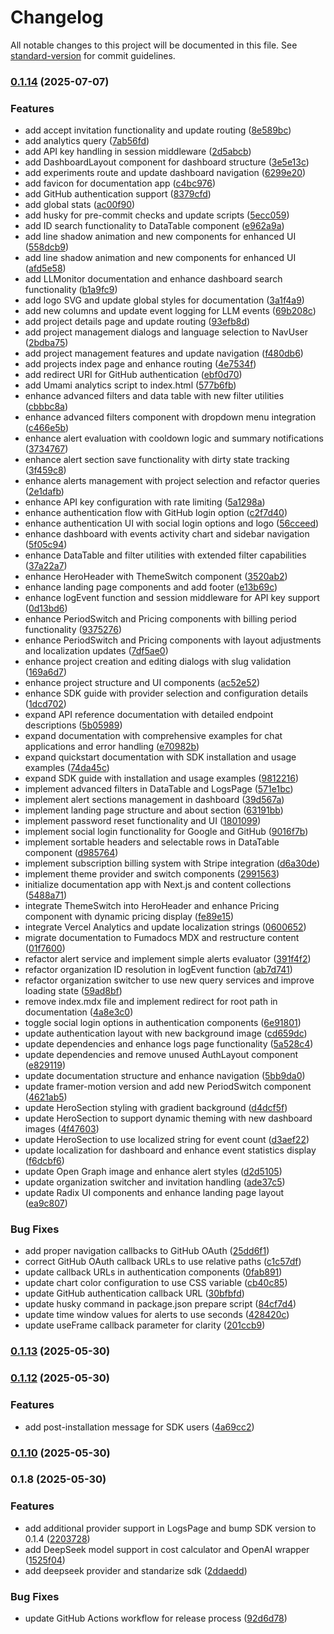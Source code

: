 # Changelog

All notable changes to this project will be documented in this file. See [standard-version](https://github.com/conventional-changelog/standard-version) for commit guidelines.

### [0.1.14](https://github.com/agusgarcia3007/LLMonitor/compare/v0.1.13...v0.1.14) (2025-07-07)


### Features

* add accept invitation functionality and update routing ([8e589bc](https://github.com/agusgarcia3007/LLMonitor/commit/8e589bc05f9723524bff939adb109401ea1651f5))
* add analytics query ([7ab56fd](https://github.com/agusgarcia3007/LLMonitor/commit/7ab56fd371ca01435632bd37c95bbc816cde980c))
* add API key handling in session middleware ([2d5abcb](https://github.com/agusgarcia3007/LLMonitor/commit/2d5abcb3a506a16828fda11eea9c05f684a3003b))
* add DashboardLayout component for dashboard structure ([3e5e13c](https://github.com/agusgarcia3007/LLMonitor/commit/3e5e13c279ed607bcbe06075090f586d85f1de4f))
* add experiments route and update dashboard navigation ([6299e20](https://github.com/agusgarcia3007/LLMonitor/commit/6299e209939874acde262cbc43c3b7c6eb647d74))
* add favicon for documentation app ([c4bc976](https://github.com/agusgarcia3007/LLMonitor/commit/c4bc97668910607bcaf28623b5830d261a33e143))
* add GitHub authentication support ([8379cfd](https://github.com/agusgarcia3007/LLMonitor/commit/8379cfd1886636e1f74536a4cc8acf97b8d00d8f))
* add global stats ([ac00f90](https://github.com/agusgarcia3007/LLMonitor/commit/ac00f90817395c9e26823105b619ec5c1156e33f))
* add husky for pre-commit checks and update scripts ([5ecc059](https://github.com/agusgarcia3007/LLMonitor/commit/5ecc059f076811b8cf1df543a56871e25cd91d8d))
* add ID search functionality to DataTable component ([e962a9a](https://github.com/agusgarcia3007/LLMonitor/commit/e962a9a0290b13bf356d00f9879d3f1081ee520a))
* add line shadow animation and new components for enhanced UI ([558dcb9](https://github.com/agusgarcia3007/LLMonitor/commit/558dcb95636ba55739cd874057bef53e3fa0598a))
* add line shadow animation and new components for enhanced UI ([afd5e58](https://github.com/agusgarcia3007/LLMonitor/commit/afd5e58ba692b5ae785efb145a4de3b62228daa1))
* add LLMonitor documentation and enhance dashboard search functionality ([b1a9fc9](https://github.com/agusgarcia3007/LLMonitor/commit/b1a9fc9b9a4e8f632e281a5d2b97ca11c2a3b394))
* add logo SVG and update global styles for documentation ([3a1f4a9](https://github.com/agusgarcia3007/LLMonitor/commit/3a1f4a978fe95caca60a491a54ca68176f6605f2))
* add new columns and update event logging for LLM events ([69b208c](https://github.com/agusgarcia3007/LLMonitor/commit/69b208ceffc50a6ab4e0e52fe912adfd050bc419))
* add project details page and update routing ([93efb8d](https://github.com/agusgarcia3007/LLMonitor/commit/93efb8de50083c314648fbb9f2348f3fdcc248ef))
* add project management dialogs and language selection to NavUser ([2bdba75](https://github.com/agusgarcia3007/LLMonitor/commit/2bdba75273ea2681f849fca5a79907f950fe94ca))
* add project management features and update navigation ([f480db6](https://github.com/agusgarcia3007/LLMonitor/commit/f480db64bb4d69ac0a1cbb81293af207011ef22e))
* add projects index page and enhance routing ([4e7534f](https://github.com/agusgarcia3007/LLMonitor/commit/4e7534f4d6d30a0199a23e8276f6fe87e29dbab8))
* add redirect URI for GitHub authentication ([ebf0d70](https://github.com/agusgarcia3007/LLMonitor/commit/ebf0d708063cb97a02cd2d6306a9e2162b930643))
* add Umami analytics script to index.html ([577b6fb](https://github.com/agusgarcia3007/LLMonitor/commit/577b6fbc668d86d1f71033d9afdc809512e3a6b2))
* enhance advanced filters and data table with new filter utilities ([cbbbc8a](https://github.com/agusgarcia3007/LLMonitor/commit/cbbbc8ac5f40077c475d9978034df7e5a9fc5561))
* enhance advanced filters component with dropdown menu integration ([c466e5b](https://github.com/agusgarcia3007/LLMonitor/commit/c466e5b836358179393c51de6cb2c60895321d80))
* enhance alert evaluation with cooldown logic and summary notifications ([3734767](https://github.com/agusgarcia3007/LLMonitor/commit/37347674caae6581ec90f474565fb7b79ef84b5d))
* enhance alert section save functionality with dirty state tracking ([3f459c8](https://github.com/agusgarcia3007/LLMonitor/commit/3f459c87abf27bf2a365b42bacb3539244b8a2f8))
* enhance alerts management with project selection and refactor queries ([2e1dafb](https://github.com/agusgarcia3007/LLMonitor/commit/2e1dafb75178aa53b9f074cd05fabd16d9c5bf25))
* enhance API key configuration with rate limiting ([5a1298a](https://github.com/agusgarcia3007/LLMonitor/commit/5a1298a24b40091929b0422fd6dd0e953f437966))
* enhance authentication flow with GitHub login option ([c2f7d40](https://github.com/agusgarcia3007/LLMonitor/commit/c2f7d40ede5b7d3b5a2d5a9296e0a20eee1004d1))
* enhance authentication UI with social login options and logo ([56cceed](https://github.com/agusgarcia3007/LLMonitor/commit/56cceed48f37c4568d8905979fa2fb7b37bceb61))
* enhance dashboard with events activity chart and sidebar navigation ([5f05c94](https://github.com/agusgarcia3007/LLMonitor/commit/5f05c940e99732153c7d6c82013d1728dc49608b))
* enhance DataTable and filter utilities with extended filter capabilities ([37a22a7](https://github.com/agusgarcia3007/LLMonitor/commit/37a22a746a898089088d52237e01e2bff8057ca8))
* enhance HeroHeader with ThemeSwitch component ([3520ab2](https://github.com/agusgarcia3007/LLMonitor/commit/3520ab2fbe28c2bfb71dafa4a5223cbb89afce10))
* enhance landing page components and add footer ([e13b69c](https://github.com/agusgarcia3007/LLMonitor/commit/e13b69c54099575776ac42b5c697203a1e3f9cde))
* enhance logEvent function and session middleware for API key support ([0d13bd6](https://github.com/agusgarcia3007/LLMonitor/commit/0d13bd69370fe1514f52dff5053aab9a9ef8b5c6))
* enhance PeriodSwitch and Pricing components with billing period functionality ([9375276](https://github.com/agusgarcia3007/LLMonitor/commit/9375276c197e88ddf4e3caf6e8b5bf0067bcfa08))
* enhance PeriodSwitch and Pricing components with layout adjustments and localization updates ([7df5ae0](https://github.com/agusgarcia3007/LLMonitor/commit/7df5ae0a3feae8863ebedd4d32ad539c99430e48))
* enhance project creation and editing dialogs with slug validation ([169a6d7](https://github.com/agusgarcia3007/LLMonitor/commit/169a6d7b764afec5abf7fb71345b8ae578b80100))
* enhance project structure and UI components ([ac52e52](https://github.com/agusgarcia3007/LLMonitor/commit/ac52e52ddb2beb84887f7eb2de628f49c74b95bf))
* enhance SDK guide with provider selection and configuration details ([1dcd702](https://github.com/agusgarcia3007/LLMonitor/commit/1dcd702bf9a6d8dab057a91785210f9495dff17e))
* expand API reference documentation with detailed endpoint descriptions ([5b05989](https://github.com/agusgarcia3007/LLMonitor/commit/5b059890294046ef12c9f288798d052670c63255))
* expand documentation with comprehensive examples for chat applications and error handling ([e70982b](https://github.com/agusgarcia3007/LLMonitor/commit/e70982b58f86418b4a52963c438112c819adf893))
* expand quickstart documentation with SDK installation and usage examples ([74da45c](https://github.com/agusgarcia3007/LLMonitor/commit/74da45c2bcf7799643e321d271d9da908e872ec3))
* expand SDK guide with installation and usage examples ([9812216](https://github.com/agusgarcia3007/LLMonitor/commit/98122166727e8f92aa1501f0aa50462bf57203c3))
* implement advanced filters in DataTable and LogsPage ([571e1bc](https://github.com/agusgarcia3007/LLMonitor/commit/571e1bce3d5a6969ede83b5fab524a25c797e6ad))
* implement alert sections management in dashboard ([39d567a](https://github.com/agusgarcia3007/LLMonitor/commit/39d567a69d553af37fdb8cc4e4f567583282eb09))
* implement landing page structure and about section ([63191bb](https://github.com/agusgarcia3007/LLMonitor/commit/63191bbf8c4f84c299bae92b8db64d28068315ee))
* implement password reset functionality and UI ([1801099](https://github.com/agusgarcia3007/LLMonitor/commit/1801099555ac4838315dd0df4de8ed4811887da2))
* implement social login functionality for Google and GitHub ([9016f7b](https://github.com/agusgarcia3007/LLMonitor/commit/9016f7b0defd785e8c82a74ebcc272a4bb3eb135))
* implement sortable headers and selectable rows in DataTable component ([d985764](https://github.com/agusgarcia3007/LLMonitor/commit/d9857641dfe822c4212fd29975c616482658be26))
* implement subscription billing system with Stripe integration ([d6a30de](https://github.com/agusgarcia3007/LLMonitor/commit/d6a30de2681920076173a2142d92376c179ab594))
* implement theme provider and switch components ([2991563](https://github.com/agusgarcia3007/LLMonitor/commit/2991563dee09a23c51b0459af626696af2ebe2ad))
* initialize documentation app with Next.js and content collections ([5488a71](https://github.com/agusgarcia3007/LLMonitor/commit/5488a7190c3ad7e1a697e9d76f5019a2888a9ba7))
* integrate ThemeSwitch into HeroHeader and enhance Pricing component with dynamic pricing display ([fe89e15](https://github.com/agusgarcia3007/LLMonitor/commit/fe89e15b3b1a8ef80248f0443b5d9f24fbb5fcfe))
* integrate Vercel Analytics and update localization strings ([0600652](https://github.com/agusgarcia3007/LLMonitor/commit/060065285095f84fb3c2ab5291d4a05e7158cfa1))
* migrate documentation to Fumadocs MDX and restructure content ([01f7600](https://github.com/agusgarcia3007/LLMonitor/commit/01f7600141a836a52f5cab6ac4c848986a59777f))
* refactor alert service and implement simple alerts evaluator ([391f4f2](https://github.com/agusgarcia3007/LLMonitor/commit/391f4f2e47d109d4694c340d307204bcaf4d3238))
* refactor organization ID resolution in logEvent function ([ab7d741](https://github.com/agusgarcia3007/LLMonitor/commit/ab7d741bc79b4673cdc0d2b354dad54d050b3bff))
* refactor organization switcher to use new query services and improve loading state ([59ad8bf](https://github.com/agusgarcia3007/LLMonitor/commit/59ad8bf03856f1f201a5c117a66c3aaabb98c61a))
* remove index.mdx file and implement redirect for root path in documentation ([4a8e3c0](https://github.com/agusgarcia3007/LLMonitor/commit/4a8e3c0baef8ce7e72f8c848ece3e73fcccbeaf2))
* toggle social login options in authentication components ([6e91801](https://github.com/agusgarcia3007/LLMonitor/commit/6e918016c96fbda24a968ab05958ec8bf0ae01ed))
* update authentication layout with new background image ([cd659dc](https://github.com/agusgarcia3007/LLMonitor/commit/cd659dcb259be3f4e267861a3caee77630e14692))
* update dependencies and enhance logs page functionality ([5a528c4](https://github.com/agusgarcia3007/LLMonitor/commit/5a528c474bc7abf83c9a1e9082df430e59bedbf6))
* update dependencies and remove unused AuthLayout component ([e829119](https://github.com/agusgarcia3007/LLMonitor/commit/e8291199d819c6109d38f6f08da176fde18d5c2a))
* update documentation structure and enhance navigation ([5bb9da0](https://github.com/agusgarcia3007/LLMonitor/commit/5bb9da0c64bdc949e51eb942bb29365a4ca60fe6))
* update framer-motion version and add new PeriodSwitch component ([4621ab5](https://github.com/agusgarcia3007/LLMonitor/commit/4621ab552db9155c539c1162574cff37ca115e31))
* update HeroSection styling with gradient background ([d4dcf5f](https://github.com/agusgarcia3007/LLMonitor/commit/d4dcf5f41944942a5602734b801a1d9138d7f9be))
* update HeroSection to support dynamic theming with new dashboard images ([4f47603](https://github.com/agusgarcia3007/LLMonitor/commit/4f4760359ede9460ad369dda842f9cadd970e5e6))
* update HeroSection to use localized string for event count ([d3aef22](https://github.com/agusgarcia3007/LLMonitor/commit/d3aef22c5ecc225e84d84dfd8c5ed6babbfb4b2a))
* update localization for dashboard and enhance event statistics display ([f6dcbf6](https://github.com/agusgarcia3007/LLMonitor/commit/f6dcbf6a27ec260257396ede96a33c6caece1050))
* update Open Graph image and enhance alert styles ([d2d5105](https://github.com/agusgarcia3007/LLMonitor/commit/d2d5105e043b6d92c24b6b7a6397564ceb89c933))
* update organization switcher and invitation handling ([ade37c5](https://github.com/agusgarcia3007/LLMonitor/commit/ade37c5bcd870376d5bb391253d8466bd406d1f5))
* update Radix UI components and enhance landing page layout ([ea9c807](https://github.com/agusgarcia3007/LLMonitor/commit/ea9c807689b4323970cf6d4c466af1b72a80202a))


### Bug Fixes

* add proper navigation callbacks to GitHub OAuth ([25dd6f1](https://github.com/agusgarcia3007/LLMonitor/commit/25dd6f1b5ad6b74f6105757d0ed802a07995750e))
* correct GitHub OAuth callback URLs to use relative paths ([c1c57df](https://github.com/agusgarcia3007/LLMonitor/commit/c1c57dfefecbbfe592bb1a5c60b60c24d26047ce))
* update callback URLs in authentication components ([0fab891](https://github.com/agusgarcia3007/LLMonitor/commit/0fab891342ad265f9211c9f856b616fead4c378c))
* update chart color configuration to use CSS variable ([cb40c85](https://github.com/agusgarcia3007/LLMonitor/commit/cb40c8587cfd1761c3ad004f90d97c614136ffc7))
* update GitHub authentication callback URL ([30bfbfd](https://github.com/agusgarcia3007/LLMonitor/commit/30bfbfd48ef515a8b88035f7df9349c8bed23a8b))
* update husky command in package.json prepare script ([84cf7d4](https://github.com/agusgarcia3007/LLMonitor/commit/84cf7d486db3b033a59cbc2a578a7ca0478d8b7b))
* update time window values for alerts to use seconds ([428420c](https://github.com/agusgarcia3007/LLMonitor/commit/428420c0753efbbdd3056a69f0083c3deffcbde5))
* update useFrame callback parameter for clarity ([201ccb9](https://github.com/agusgarcia3007/LLMonitor/commit/201ccb969308627c101099caf7d7ab737770e54a))

### [0.1.13](https://github.com/agusgarcia3007/LLMonitor/compare/v0.1.12...v0.1.13) (2025-05-30)

### [0.1.12](https://github.com/agusgarcia3007/LLMonitor/compare/v0.1.10...v0.1.12) (2025-05-30)


### Features

* add post-installation message for SDK users ([4a69cc2](https://github.com/agusgarcia3007/LLMonitor/commit/4a69cc26dd6242020271831fb71fa5d903332b5c))

### [0.1.10](https://github.com/agusgarcia3007/LLMonitor/compare/v0.1.8...v0.1.10) (2025-05-30)

### 0.1.8 (2025-05-30)


### Features

* add additional provider support in LogsPage and bump SDK version to 0.1.4 ([2203728](https://github.com/agusgarcia3007/LLMonitor/commit/220372831a6fa960a2a434865e10c741f79bd9fa))
* add DeepSeek model support in cost calculator and OpenAI wrapper ([1525f04](https://github.com/agusgarcia3007/LLMonitor/commit/1525f049d0edb4d449c61cd46916afcbd9a87786))
* add deepseek provider and standarize sdk ([2ddaedd](https://github.com/agusgarcia3007/LLMonitor/commit/2ddaeddea27ac76b5cb9c7e51bc7a7514d1f4cfa))


### Bug Fixes

* update GitHub Actions workflow for release process ([92d6d78](https://github.com/agusgarcia3007/LLMonitor/commit/92d6d78327306c3bea4419997232be862d042d45))
